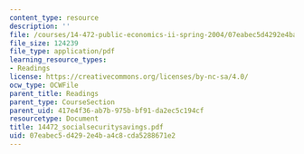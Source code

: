 ```yaml
---
content_type: resource
description: ''
file: /courses/14-472-public-economics-ii-spring-2004/07eabec5d4292e4ba4c8cda5288671e2_14472_socialsecuritysavings.pdf
file_size: 124239
file_type: application/pdf
learning_resource_types:
- Readings
license: https://creativecommons.org/licenses/by-nc-sa/4.0/
ocw_type: OCWFile
parent_title: Readings
parent_type: CourseSection
parent_uid: 417e4f36-ab7b-975b-bf91-da2ec5c194cf
resourcetype: Document
title: 14472_socialsecuritysavings.pdf
uid: 07eabec5-d429-2e4b-a4c8-cda5288671e2
---
```

